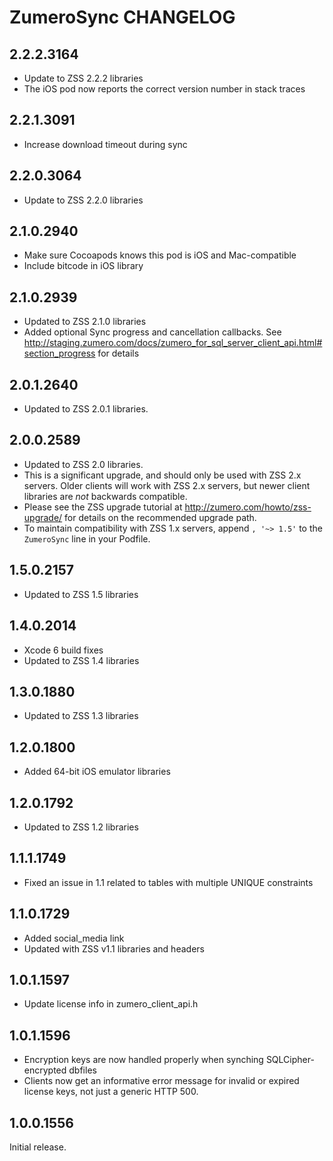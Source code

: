 # ZumeroSync CHANGELOG

## 2.2.2.3164

- Update to ZSS 2.2.2 libraries
- The iOS pod now reports the correct version number in stack traces

## 2.2.1.3091

- Increase download timeout during sync

## 2.2.0.3064

- Update to ZSS 2.2.0 libraries

## 2.1.0.2940

- Make sure Cocoapods knows this pod is iOS and Mac-compatible
- Include bitcode in iOS library

## 2.1.0.2939

- Updated to ZSS 2.1.0 libraries
- Added optional Sync progress and cancellation callbacks. See http://staging.zumero.com/docs/zumero_for_sql_server_client_api.html#section_progress for details

## 2.0.1.2640

- Updated to ZSS 2.0.1 libraries.

## 2.0.0.2589

- Updated to ZSS 2.0 libraries. 
- This is a significant upgrade, and should only be used with ZSS 2.x servers. Older clients will work with ZSS 2.x servers, but newer client libraries are *not* backwards compatible.
- Please see the ZSS upgrade tutorial at http://zumero.com/howto/zss-upgrade/ for details on the recommended upgrade path.
- To maintain compatibility with ZSS 1.x servers, append `, '~> 1.5'` to the `ZumeroSync` line in your Podfile.

## 1.5.0.2157

- Updated to ZSS 1.5 libraries

## 1.4.0.2014

- Xcode 6 build fixes
- Updated to ZSS 1.4 libraries

## 1.3.0.1880

- Updated to ZSS 1.3 libraries

## 1.2.0.1800

- Added 64-bit iOS emulator libraries

## 1.2.0.1792

- Updated to ZSS 1.2 libraries

## 1.1.1.1749

- Fixed an issue in 1.1 related to tables with multiple UNIQUE constraints

## 1.1.0.1729

- Added social_media link
- Updated with ZSS v1.1 libraries and headers

## 1.0.1.1597

- Update license info in zumero_client_api.h

## 1.0.1.1596

- Encryption keys are now handled properly when synching SQLCipher-encrypted dbfiles
- Clients now get an informative error message for invalid or expired license keys, not just a generic HTTP 500.

## 1.0.0.1556

Initial release.

